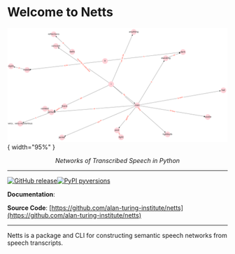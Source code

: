# Welcome to Netts

![Graph](/img/semantic_speech_graph_example.png){ width="95%" }

<p align="center">
    <em>Networks of Transcribed Speech in Python</em>
</p>

---
[![GitHub release](https://img.shields.io/github/release/alan-turing-institute/netts.svg)](https://GitHub.com/alan-turing-institute/netts/releases/)[![PyPI pyversions](https://img.shields.io/pypi/pyversions/netts.svg)](https://pypi.python.org/pypi/netts/)

**Documentation**: <a href="" target="_blank"></a>

**Source Code**: [https://github.com/alan-turing-institute/netts](https://github.com/alan-turing-institute/netts)

---

Netts is a package and CLI for constructing semantic speech networks from speech transcripts.
